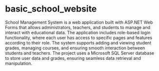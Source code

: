 # basic_school_website
 School Management System is a web application built with ASP.NET Web Forms that allows administrators, teachers, and students to manage and interact with educational data. The application includes role-based login functionality, where each user has access to specific pages and features according to their role. The system supports adding and viewing student grades, managing courses, and ensuring smooth interaction between students and teachers. The project uses a Microsoft SQL Server database to store user data and grades, ensuring seamless data retrieval and manipulation.
